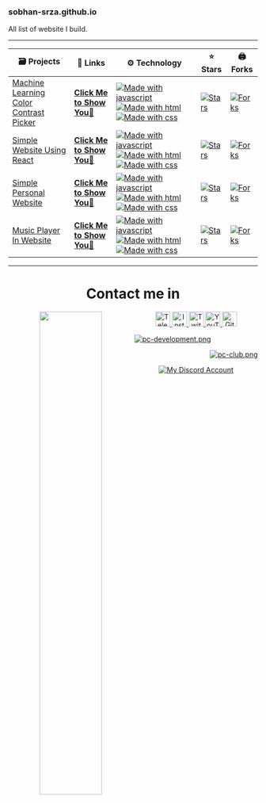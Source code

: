 <h3>sobhan-srza.github.io</h3>
<p>All list of website I build.</p>

<hr>

<table>
    <thead>
        <tr>
            <th>🗃 Projects</th>
            <th>📡 Links</th>
            <th>⚙️ Technology</th>
            <th>⭐ Stars</th>
            <th>🖨 Forks</th>
        </tr>
    </thead>
    <tbody>
        <tr>
            <td><a href="https://github.com/Sobhan-SRZA/Machine-Learning-Color-Contrast-Picker">Machine Learning Color
                    Contrast Picker</a></td>
            <td><strong><a href="/Machine-Learning-Color-Contrast-Picker"> Click Me to Show You👀 </a></strong></td>
            <td><a target="_blank" rel="noopener noreferrer nofollow"
                    href="https://camo.githubusercontent.com/d2b61e447ae463a44310f800090b3a2c84e9c8288bdcb27c40e6530469d6c31c/68747470733a2f2f6261646765732e616c65656e34322e636f6d2f7372632f6a6176617363726970742e737667"><img
                        src="https://camo.githubusercontent.com/d2b61e447ae463a44310f800090b3a2c84e9c8288bdcb27c40e6530469d6c31c/68747470733a2f2f6261646765732e616c65656e34322e636f6d2f7372632f6a6176617363726970742e737667"
                        alt="Made with javascript" data-canonical-src="https://badges.aleen42.com/src/javascript.svg"
                        style="max-width: 100%;"></a> <a target="_blank" rel="noopener noreferrer nofollow"
                    href="https://camo.githubusercontent.com/2695beebae4d26f438604ba6bd26e194ab2fbf04d3156681fab6886ad8273c3d/68747470733a2f2f6261646765732e616c65656e34322e636f6d2f7372632f68746d6c352e737667"><img
                        src="https://camo.githubusercontent.com/2695beebae4d26f438604ba6bd26e194ab2fbf04d3156681fab6886ad8273c3d/68747470733a2f2f6261646765732e616c65656e34322e636f6d2f7372632f68746d6c352e737667"
                        alt="Made with html" data-canonical-src="https://badges.aleen42.com/src/html5.svg"
                        style="max-width: 100%;"></a> <a target="_blank" rel="noopener noreferrer nofollow"
                    href="https://camo.githubusercontent.com/35c21a82fa7919b944552c9c32626708244a7773eb41e6fa46b957a21e56ede7/68747470733a2f2f6261646765732e616c65656e34322e636f6d2f7372632f637373332e737667"><img
                        src="https://camo.githubusercontent.com/35c21a82fa7919b944552c9c32626708244a7773eb41e6fa46b957a21e56ede7/68747470733a2f2f6261646765732e616c65656e34322e636f6d2f7372632f637373332e737667"
                        alt="Made with css" data-canonical-src="https://badges.aleen42.com/src/css3.svg"
                        style="max-width: 100%;"></a></td>
            <td><a target="_blank" rel="noopener noreferrer nofollow"
                    href="https://camo.githubusercontent.com/390d0570463fba438ee3f6155cb6ffe225145537b051dc057d0ee0579e045902/68747470733a2f2f696d672e736869656c64732e696f2f6769746875622f73746172732f536f6268616e2d53525a412f4d616368696e652d4c6561726e696e672d436f6c6f722d436f6e74726173742d5069636b65723f7374796c653d666c61742d737175617265"><img
                        src="https://camo.githubusercontent.com/390d0570463fba438ee3f6155cb6ffe225145537b051dc057d0ee0579e045902/68747470733a2f2f696d672e736869656c64732e696f2f6769746875622f73746172732f536f6268616e2d53525a412f4d616368696e652d4c6561726e696e672d436f6c6f722d436f6e74726173742d5069636b65723f7374796c653d666c61742d737175617265"
                        alt="Stars"
                        data-canonical-src="https://img.shields.io/github/stars/Sobhan-SRZA/Machine-Learning-Color-Contrast-Picker?style=flat-square"
                        style="max-width: 100%;"></a></td>
            <td><a target="_blank" rel="noopener noreferrer nofollow"
                    href="https://camo.githubusercontent.com/79f7b87f825649bfaecc18889350822d1dbe42713015f6e14a4edf504ddde5bb/68747470733a2f2f696d672e736869656c64732e696f2f6769746875622f666f726b732f536f6268616e2d53525a412f4d616368696e652d4c6561726e696e672d436f6c6f722d436f6e74726173742d5069636b65723f7374796c653d666c61742d737175617265"><img
                        src="https://camo.githubusercontent.com/79f7b87f825649bfaecc18889350822d1dbe42713015f6e14a4edf504ddde5bb/68747470733a2f2f696d672e736869656c64732e696f2f6769746875622f666f726b732f536f6268616e2d53525a412f4d616368696e652d4c6561726e696e672d436f6c6f722d436f6e74726173742d5069636b65723f7374796c653d666c61742d737175617265"
                        alt="Forks"
                        data-canonical-src="https://img.shields.io/github/forks/Sobhan-SRZA/Machine-Learning-Color-Contrast-Picker?style=flat-square"
                        style="max-width: 100%;"></a></td>
        </tr>
        <tr>
            <td><a href="https://github.com/Sobhan-SRZA/Simple-Website-Using-React">Simple Website Using React</a></td>
            <td><strong><a href="/Simple-Website-Using-React"> Click Me to Show You👀 </a></strong></td>
            <td><a target="_blank" rel="noopener noreferrer nofollow"
                    href="https://camo.githubusercontent.com/d2b61e447ae463a44310f800090b3a2c84e9c8288bdcb27c40e6530469d6c31c/68747470733a2f2f6261646765732e616c65656e34322e636f6d2f7372632f6a6176617363726970742e737667"><img
                        src="https://camo.githubusercontent.com/d2b61e447ae463a44310f800090b3a2c84e9c8288bdcb27c40e6530469d6c31c/68747470733a2f2f6261646765732e616c65656e34322e636f6d2f7372632f6a6176617363726970742e737667"
                        alt="Made with javascript" data-canonical-src="https://badges.aleen42.com/src/javascript.svg"
                        style="max-width: 100%;"></a> <a target="_blank" rel="noopener noreferrer nofollow"
                    href="https://camo.githubusercontent.com/2695beebae4d26f438604ba6bd26e194ab2fbf04d3156681fab6886ad8273c3d/68747470733a2f2f6261646765732e616c65656e34322e636f6d2f7372632f68746d6c352e737667"><img
                        src="https://camo.githubusercontent.com/2695beebae4d26f438604ba6bd26e194ab2fbf04d3156681fab6886ad8273c3d/68747470733a2f2f6261646765732e616c65656e34322e636f6d2f7372632f68746d6c352e737667"
                        alt="Made with html" data-canonical-src="https://badges.aleen42.com/src/html5.svg"
                        style="max-width: 100%;"></a> <a target="_blank" rel="noopener noreferrer nofollow"
                    href="https://camo.githubusercontent.com/35c21a82fa7919b944552c9c32626708244a7773eb41e6fa46b957a21e56ede7/68747470733a2f2f6261646765732e616c65656e34322e636f6d2f7372632f637373332e737667"><img
                        src="https://camo.githubusercontent.com/35c21a82fa7919b944552c9c32626708244a7773eb41e6fa46b957a21e56ede7/68747470733a2f2f6261646765732e616c65656e34322e636f6d2f7372632f637373332e737667"
                        alt="Made with css" data-canonical-src="https://badges.aleen42.com/src/css3.svg"
                        style="max-width: 100%;"></a></td>
            <td><a target="_blank" rel="noopener noreferrer nofollow"
                    href="https://camo.githubusercontent.com/1e2fc085cd2b2299fc5b4e7760a301763086f7f843442ea7cdf8bbc975b0120a/68747470733a2f2f696d672e736869656c64732e696f2f6769746875622f73746172732f536f6268616e2d53525a412f53696d706c652d576562736974652d5573696e672d52656163743f7374796c653d666c61742d737175617265"><img
                        src="https://camo.githubusercontent.com/1e2fc085cd2b2299fc5b4e7760a301763086f7f843442ea7cdf8bbc975b0120a/68747470733a2f2f696d672e736869656c64732e696f2f6769746875622f73746172732f536f6268616e2d53525a412f53696d706c652d576562736974652d5573696e672d52656163743f7374796c653d666c61742d737175617265"
                        alt="Stars"
                        data-canonical-src="https://img.shields.io/github/stars/Sobhan-SRZA/Simple-Website-Using-React?style=flat-square"
                        style="max-width: 100%;"></a></td>
            <td><a target="_blank" rel="noopener noreferrer nofollow"
                    href="https://camo.githubusercontent.com/6d62f961b8feb0abe880a0b8589332eccbb3fefc8576f5f34f5ff2a2bcf3cca5/68747470733a2f2f696d672e736869656c64732e696f2f6769746875622f666f726b732f536f6268616e2d53525a412f53696d706c652d576562736974652d5573696e672d52656163743f7374796c653d666c61742d737175617265"><img
                        src="https://camo.githubusercontent.com/6d62f961b8feb0abe880a0b8589332eccbb3fefc8576f5f34f5ff2a2bcf3cca5/68747470733a2f2f696d672e736869656c64732e696f2f6769746875622f666f726b732f536f6268616e2d53525a412f53696d706c652d576562736974652d5573696e672d52656163743f7374796c653d666c61742d737175617265"
                        alt="Forks"
                        data-canonical-src="https://img.shields.io/github/forks/Sobhan-SRZA/Simple-Website-Using-React?style=flat-square"
                        style="max-width: 100%;"></a></td>
        </tr>
        <tr>
            <td><a href="https://github.com/Sobhan-SRZA/Personal-Website">Simple Personal Website</a></td>
            <td><strong><a href="/Personal-Website"> Click Me to Show You👀 </a></strong></td>
            <td><a target="_blank" rel="noopener noreferrer nofollow"
                    href="https://camo.githubusercontent.com/d2b61e447ae463a44310f800090b3a2c84e9c8288bdcb27c40e6530469d6c31c/68747470733a2f2f6261646765732e616c65656e34322e636f6d2f7372632f6a6176617363726970742e737667"><img
                        src="https://camo.githubusercontent.com/d2b61e447ae463a44310f800090b3a2c84e9c8288bdcb27c40e6530469d6c31c/68747470733a2f2f6261646765732e616c65656e34322e636f6d2f7372632f6a6176617363726970742e737667"
                        alt="Made with javascript" data-canonical-src="https://badges.aleen42.com/src/javascript.svg"
                        style="max-width: 100%;"></a> <a target="_blank" rel="noopener noreferrer nofollow"
                    href="https://camo.githubusercontent.com/2695beebae4d26f438604ba6bd26e194ab2fbf04d3156681fab6886ad8273c3d/68747470733a2f2f6261646765732e616c65656e34322e636f6d2f7372632f68746d6c352e737667"><img
                        src="https://camo.githubusercontent.com/2695beebae4d26f438604ba6bd26e194ab2fbf04d3156681fab6886ad8273c3d/68747470733a2f2f6261646765732e616c65656e34322e636f6d2f7372632f68746d6c352e737667"
                        alt="Made with html" data-canonical-src="https://badges.aleen42.com/src/html5.svg"
                        style="max-width: 100%;"></a> <a target="_blank" rel="noopener noreferrer nofollow"
                    href="https://camo.githubusercontent.com/35c21a82fa7919b944552c9c32626708244a7773eb41e6fa46b957a21e56ede7/68747470733a2f2f6261646765732e616c65656e34322e636f6d2f7372632f637373332e737667"><img
                        src="https://camo.githubusercontent.com/35c21a82fa7919b944552c9c32626708244a7773eb41e6fa46b957a21e56ede7/68747470733a2f2f6261646765732e616c65656e34322e636f6d2f7372632f637373332e737667"
                        alt="Made with css" data-canonical-src="https://badges.aleen42.com/src/css3.svg"
                        style="max-width: 100%;"></a></td>
            <td><a target="_blank" rel="noopener noreferrer nofollow"
                    href="https://camo.githubusercontent.com/ee40d170b986827e9e2fdb3f07b9ee90cfaadfe437a18d20ba82b368caf06bda/68747470733a2f2f696d672e736869656c64732e696f2f6769746875622f73746172732f536f6268616e2d53525a412f506572736f6e616c2d576562736974653f7374796c653d666c61742d737175617265"><img
                        src="https://camo.githubusercontent.com/ee40d170b986827e9e2fdb3f07b9ee90cfaadfe437a18d20ba82b368caf06bda/68747470733a2f2f696d672e736869656c64732e696f2f6769746875622f73746172732f536f6268616e2d53525a412f506572736f6e616c2d576562736974653f7374796c653d666c61742d737175617265"
                        alt="Stars"
                        data-canonical-src="https://img.shields.io/github/stars/Sobhan-SRZA/Personal-Website?style=flat-square"
                        style="max-width: 100%;"></a></td>
            <td><a target="_blank" rel="noopener noreferrer nofollow"
                    href="https://camo.githubusercontent.com/4eec072017dba7aceebf9038fb2eccddd2c131a2a09cab4f77cd8c1c9a7e5ef3/68747470733a2f2f696d672e736869656c64732e696f2f6769746875622f666f726b732f536f6268616e2d53525a412f506572736f6e616c2d576562736974653f7374796c653d666c61742d737175617265"><img
                        src="https://camo.githubusercontent.com/4eec072017dba7aceebf9038fb2eccddd2c131a2a09cab4f77cd8c1c9a7e5ef3/68747470733a2f2f696d672e736869656c64732e696f2f6769746875622f666f726b732f536f6268616e2d53525a412f506572736f6e616c2d576562736974653f7374796c653d666c61742d737175617265"
                        alt="Forks"
                        data-canonical-src="https://img.shields.io/github/forks/Sobhan-SRZA/Personal-Website?style=flat-square"
                        style="max-width: 100%;"></a></td>
        </tr>
        <tr>
            <td><a href="https://github.com/Sobhan-SRZA/Music-Player-In-Website" class="">Music Player In Website</a>
            </td>
            <td><strong><a href="/Music-Player-In-Website"> Click Me to Show You👀 </a></strong></td>
            <td><a target="_blank" rel="noopener noreferrer nofollow"
                    href="https://camo.githubusercontent.com/d2b61e447ae463a44310f800090b3a2c84e9c8288bdcb27c40e6530469d6c31c/68747470733a2f2f6261646765732e616c65656e34322e636f6d2f7372632f6a6176617363726970742e737667"><img
                        src="https://camo.githubusercontent.com/d2b61e447ae463a44310f800090b3a2c84e9c8288bdcb27c40e6530469d6c31c/68747470733a2f2f6261646765732e616c65656e34322e636f6d2f7372632f6a6176617363726970742e737667"
                        alt="Made with javascript" data-canonical-src="https://badges.aleen42.com/src/javascript.svg"
                        style="max-width: 100%;"></a> <a target="_blank" rel="noopener noreferrer nofollow"
                    href="https://camo.githubusercontent.com/2695beebae4d26f438604ba6bd26e194ab2fbf04d3156681fab6886ad8273c3d/68747470733a2f2f6261646765732e616c65656e34322e636f6d2f7372632f68746d6c352e737667"><img
                        src="https://camo.githubusercontent.com/2695beebae4d26f438604ba6bd26e194ab2fbf04d3156681fab6886ad8273c3d/68747470733a2f2f6261646765732e616c65656e34322e636f6d2f7372632f68746d6c352e737667"
                        alt="Made with html" data-canonical-src="https://badges.aleen42.com/src/html5.svg"
                        style="max-width: 100%;"></a> <a target="_blank" rel="noopener noreferrer nofollow"
                    href="https://camo.githubusercontent.com/35c21a82fa7919b944552c9c32626708244a7773eb41e6fa46b957a21e56ede7/68747470733a2f2f6261646765732e616c65656e34322e636f6d2f7372632f637373332e737667"><img
                        src="https://camo.githubusercontent.com/35c21a82fa7919b944552c9c32626708244a7773eb41e6fa46b957a21e56ede7/68747470733a2f2f6261646765732e616c65656e34322e636f6d2f7372632f637373332e737667"
                        alt="Made with css" data-canonical-src="https://badges.aleen42.com/src/css3.svg"
                        style="max-width: 100%;"></a></td>
            <td><a target="_blank" rel="noopener noreferrer nofollow"
                    href="https://camo.githubusercontent.com/93e7aaefd4a72d28288e94d815d02289a863a4daec32726957ba4752f4d7fd88/68747470733a2f2f696d672e736869656c64732e696f2f6769746875622f73746172732f536f6268616e2d53525a412f4d757369632d506c617965722d496e2d576562736974653f7374796c653d666c61742d737175617265"><img
                        src="https://camo.githubusercontent.com/93e7aaefd4a72d28288e94d815d02289a863a4daec32726957ba4752f4d7fd88/68747470733a2f2f696d672e736869656c64732e696f2f6769746875622f73746172732f536f6268616e2d53525a412f4d757369632d506c617965722d496e2d576562736974653f7374796c653d666c61742d737175617265"
                        alt="Stars"
                        data-canonical-src="https://img.shields.io/github/stars/Sobhan-SRZA/Music-Player-In-Website?style=flat-square"
                        style="max-width: 100%;"></a></td>
            <td><a target="_blank" rel="noopener noreferrer nofollow"
                    href="https://camo.githubusercontent.com/b27473e0533ab7e079d83740671d0bcbc8dd184579fd27815edf5d7bf331907b/68747470733a2f2f696d672e736869656c64732e696f2f6769746875622f666f726b732f536f6268616e2d53525a412f4d757369632d506c617965722d496e2d576562736974653f7374796c653d666c61742d737175617265"><img
                        src="https://camo.githubusercontent.com/b27473e0533ab7e079d83740671d0bcbc8dd184579fd27815edf5d7bf331907b/68747470733a2f2f696d672e736869656c64732e696f2f6769746875622f666f726b732f536f6268616e2d53525a412f4d757369632d506c617965722d496e2d576562736974653f7374796c653d666c61742d737175617265"
                        alt="Forks"
                        data-canonical-src="https://img.shields.io/github/forks/Sobhan-SRZA/Music-Player-In-Website?style=flat-square"
                        style="max-width: 100%;"></a></td>
        </tr>
    </tbody>
</table>

<hr>


<div align="center">
    <h1>Contact me in</h1>
    <div align="center">
        <a href="http://sobhan.epizy.com" target="_blank"><img align="left" src="https://github.com/user-attachments/assets/69b35053-17b1-48c6-a35b-4d3881a4dd2c"
                width=50%></a>
        <a href="https://t.me/d_opa_mine" target="_blank">
            <img alt="Telegram"
                src="https://img.shields.io/static/v1?message=Telegram&logo=telegram&label=&color=229ED9&logoColor=white&labelColor=&style=flat"
                height="30" />
        </a>
        <a href="https://www.instagram.com/mr.sinre?igsh=cWk1aHdhaGRnOGg%3D&utm_source=qr" target="_blank">
            <img alt="Instagram"
                src="https://img.shields.io/static/v1?message=Instagram&logo=instagram&label=&color=C13584&logoColor=white&labelColor=&style=flat"
                height="30" />
        </a>
        <a href="https://www.twitch.tv/sobhan_srza" target="_blank">
            <img alt="Twitch"
                src="https://img.shields.io/static/v1?message=Twitch&logo=twitch&label=&color=6441A4&logoColor=white&labelColor=&style=flat"
                height="30" />
        </a>
        <a href="https://www.youtube.com/@mr_sinre?app=desktop&sub_confirmation=1" target="_blank">
            <img alt="YouTube"
                src="https://img.shields.io/static/v1?message=YouTube&logo=youtube&label=&color=FF0000&logoColor=white&labelColor=&style=flat"
                height="30" />
        </a>
        <a href="https://github.com/Sobhan-SRZA" target="_blank">
            <img alt="Github"
                src="https://img.shields.io/static/v1?message=Github&logo=github&label=&color=000000&logoColor=white&labelColor=&style=flat"
                height="30" />
        </a>
        <p align="left">
            <a href="https://discord.gg/xh2S2h67UW" target="_blank">
                <img src="https://discord.com/api/guilds/1054814674979409940/widget.png?style=banner2"
                    alt="pc-development.png">
            </a>
        </p>
        <p align="right">
            <a href="https://discord.gg/54zDNTAymF" target="_blank">
                <img src="https://discord.com/api/guilds/1181764925874507836/widget.png?style=banner2"
                    alt="pc-club.png">
            </a>
        </p>
        <div align="center">
            <a href="https://discord.com/users/865630940361785345" target="_blank">
                <img alt="My Discord Account" src="https://discord.c99.nl/widget/theme-1/865630940361785345.png" />
            </a>
        </div>
    </div>
</div>
<br>
